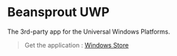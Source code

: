 # Beansprout UWP
The 3rd-party app for the Universal Windows Platforms.


> Get the application : [Windows Store](https://www.microsoft.com/en-us/store/p/beansprout-uwp/9p08gp5vgft4)
